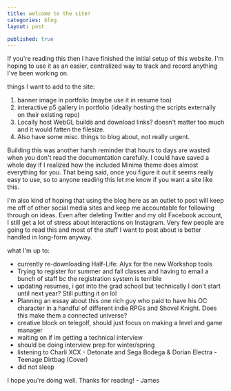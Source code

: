 ```yaml
---
title: welcome to the site!
categories: blog
layout: post

published: true
---
```


If you're reading this then I have finished the initial setup of this website. I'm hoping to use it as an easier, centralized way to track and record anything I've been working on. 

things I want to add to the site:
1. banner image in portfolio (maybe use it in resume too)
2. interactive p5 gallery in portfolio (ideally hosting the scripts externally on their existing repo)
3. Locally host WebGL builds and download links? doesn't matter too much and it would fatten the filesize.
4. Also have some misc. things to blog about, not really urgent.

Building this was another harsh reminder that hours to days are wasted when you don't read the documentation carefully. I could have saved a whole day if I realized how the included Minima theme does almost everything for you. That being said, once you figure it out it seems really easy to use, so to anyone reading this let me know if you want a site like this. 

I'm also kind of hoping that using the blog here as an outlet to post will keep me off of other social media sites and keep me accountable for following through on ideas. Even after deleting Twitter and my old Facebook account, I still get a lot of stress about interactions on Instagram. Very few people are going to read this and most of the stuff I want to post about is better handled in long-form anyway.

what I'm up to:
- currently re-downloading Half-Life: Alyx for the new Workshop tools
- Trying to register for summer and fall classes and having to email a bunch of staff bc the registration system is terrible
- updating resumes, i got into the grad school but technically I don't start until next year? Still putting it on lol
- Planning an essay about this one rich guy who paid to have his OC character in a handful of different indie RPGs and Shovel Knight. Does this make them a connected universe? 
- creative block on telegolf, should just focus on making a level and game manager
- waiting on if im getting a technical interview
- should be doing interview prep for winter/spring
- listening to Charli XCX - Detonate and Sega Bodega & Dorian Electra - Teenage Dirtbag (Cover)
- did not sleep

I hope you're doing well. Thanks for reading! - James
